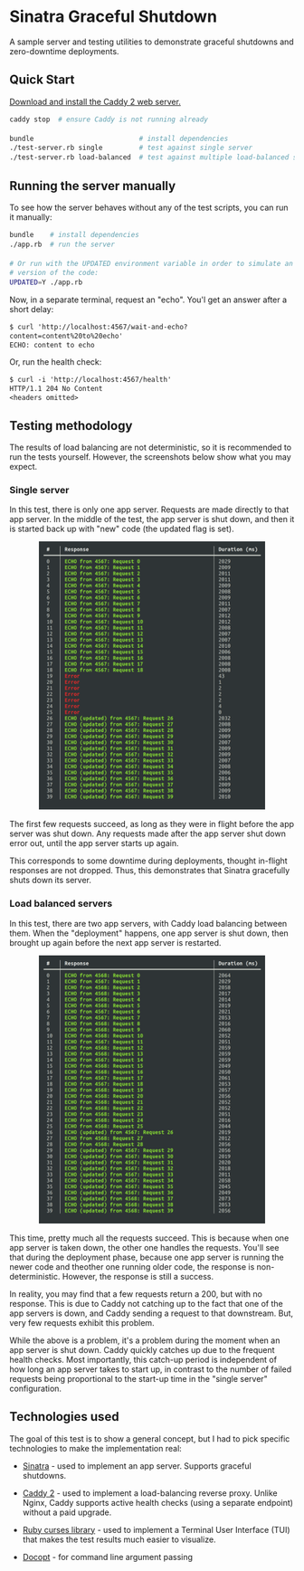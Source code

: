 Sinatra Graceful Shutdown
=========================

A sample server and testing utilities to demonstrate graceful shutdowns and zero-downtime deployments.

Quick Start
-----------

[Download and install the Caddy 2 web server.](https://caddyserver.com/docs/download)

```sh
caddy stop  # ensure Caddy is not running already

bundle                          # install dependencies
./test-server.rb single         # test against single server
./test-server.rb load-balanced  # test against multiple load-balanced servers
```

Running the server manually
---------------------------

To see how the server behaves without any of the test scripts, you can run it manually:

```sh
bundle    # install dependencies
./app.rb  # run the server

# Or run with the UPDATED environment variable in order to simulate an updated
# version of the code:
UPDATED=Y ./app.rb
```

Now, in a separate terminal, request an "echo". You'l get an answer after a short delay:

```
$ curl 'http://localhost:4567/wait-and-echo?content=content%20to%20echo'
ECHO: content to echo
```

Or, run the health check:

```
$ curl -i 'http://localhost:4567/health'
HTTP/1.1 204 No Content
<headers omitted>
```

Testing methodology
-------------------

The results of load balancing are not deterministic, so it is recommended to run the tests yourself. However, the screenshots below show what you may expect.

### Single server

In this test, there is only one app server. Requests are made directly to that app server. In the middle of the test, the app server is shut down, and then it is started back up with "new" code (the updated flag is set).

<p align="center"><img src="results-single-server.png"  width="400" /></p>

The first few requests succeed, as long as they were in flight before the app server was shut down. Any requests made after the app server shut down error out, until the app server starts up again.

This corresponds to some downtime during deployments, thought in-flight responses are not dropped. Thus, this demonstrates that Sinatra gracefully shuts down its server.

### Load balanced servers

In this test, there are two app servers, with Caddy load balancing between them. When the "deployment" happens, one app server is shut down, then brought up again before the next app server is restarted.

<p align="center"><img src="results-load-balanced-servers.png"  width="400" /></p>

This time, pretty much all the requests succeed. This is because when one app server is taken down, the other one handles the requests. You'll see that during the deployment phase, because one app server is running the newer code and theother one running older code, the response is non-deterministic. However, the response is still a success.

In reality, you may find that a few requests return a 200, but with no response. This is due to Caddy not catching up to the fact that one of the app servers is down, and Caddy sending a request to that downstream. But, very few requests exhibit this problem.

While the above is a problem, it's a problem during the moment when an app server is shut down. Caddy quickly catches up due to the frequent health checks. Most importantly, this catch-up period is independent of how long an app server takes to start up, in contrast to the number of failed requests being proportional to the start-up time in the "single server" configuration.

Technologies used
-----------------

The goal of this test is to show a general concept, but I had to pick specific technologies to make the implementation real:

- [Sinatra](http://sinatrarb.com/) - used to implement an app server. Supports graceful shutdowns.

- [Caddy 2](https://caddyserver.com/) - used to implement a load-balancing reverse proxy. Unlike Nginx, Caddy supports active health checks (using a separate endpoint) without a paid upgrade.

- [Ruby curses library](https://github.com/ruby/curses) - used to implement a Terminal User Interface (TUI) that makes the test results much easier to visualize.

- [Docopt](https://github.com/docopt/docopt.rb) - for command line argument passing
